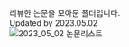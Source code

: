 리뷰한 논문을 모아둔 폴더입니다.  
Updated by 2023.05.02  
![2023_05_02 논문리스트](https://user-images.githubusercontent.com/98992915/235653777-619ac644-9f31-4f15-8779-2a5b8c1dd6a4.jpg)


